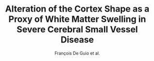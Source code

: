 ---
cat: gaia
subcat: architecture
bestof: false
author: François De Guio et al.
title: Alteration of the Cortex Shape as a Proxy of White Matter Swelling in Severe Cerebral Small Vessel Disease
journal: Frontiers in Neurology
year: 2019
type: article
url: https -//www.frontiersin.org/journals/neurology/articles/10.3389/fneur.2019.00753/full
doi: 10.3389/fneur.2019.00753
---